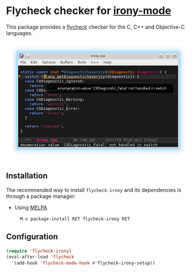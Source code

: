 # Flycheck checker for [irony-mode][irony-mode-ref]

This package provides a [flycheck][flycheck-ref] checker for the C, C++ and
Objective-C languages.

![flycheck-irony screenshot](screenshots/flycheck-irony.png)


## Installation

The recommended way to install `flycheck-irony` and its dependencies is through
a package manager:

* Using [MELPA](http://melpa.milkbox.net/)

        M-x package-install RET flycheck-irony RET


## Configuration

~~~el
(require 'flycheck-irony)
(eval-after-load 'flycheck
  '(add-hook 'flycheck-mode-hook #'flycheck-irony-setup))
~~~


[irony-mode-ref]: https://github.com/Sarcasm/irony-mode "Irony Mode"
[flycheck-ref]: http://www.flycheck.org                 "Flycheck"
